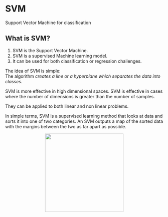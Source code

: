 # SVM
Support Vector Machine for classification
<br>
## What is SVM?

1. SVM is the Support Vector Machine. 
2. SVM is a supervised Machine learning model.
3. It can be used for both classification or regression challenges.


The idea of SVM is simple: <br>
The algorithm *creates a line or a hyperplane which separates the data into classes.*

SVM is more effective in high dimensional spaces. SVM is effective in cases where the number of dimensions is greater than the number of samples. 

They can be applied to both linear and non linear problems.

In simple terms, SVM is a supervised learning method that looks at data and sorts it into one of two categories. An SVM outputs a map of the sorted data with the margins between the two as far apart as possible.

<p align="center"> <img src= "https://static.javatpoint.com/tutorial/machine-learning/images/support-vector-machine-algorithm5.png" width=250">


  
  
